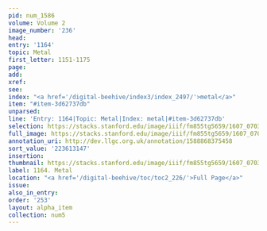 ```yaml
---
pid: num_1586
volume: Volume 2
image_number: '236'
head:
entry: '1164'
topic: Metal
first_letter: 1151-1175
page:
add:
xref:
see:
index: "<a href='/digital-beehive/index3/index_2497/'>metal</a>"
item: "#item-3d62737db"
unparsed:
line: 'Entry: 1164|Topic: Metal|Index: metal|#item-3d62737db'
selection: https://stacks.stanford.edu/image/iiif/fm855tg5659/1607_0703/874,3147,2802,720/full/0/default.jpg
full_image: https://stacks.stanford.edu/image/iiif/fm855tg5659/1607_0703/full/full/0/default.jpg
annotation_uri: http://dev.llgc.org.uk/annotation/1588868375458
sort_value: '223613147'
insertion:
thumbnail: https://stacks.stanford.edu/image/iiif/fm855tg5659/1607_0703/874,3147,600,180/250,/0/default.jpg
label: 1164. Metal
location: "<a href='/digital-beehive/toc/toc2_226/'>Full Page</a>"
issue:
also_in_entry:
order: '253'
layout: alpha_item
collection: num5
---
```

